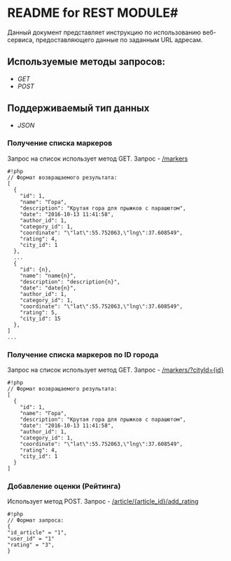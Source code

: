 # README for REST MODULE#
Данный документ представляет инструкцию по использованию веб-сервиса, предоставляющего данные по заданным URL адресам.

## Используемые методы запросов: ##
* *GET*
* *POST*

## Поддерживаемый тип данных ##
* *JSON*


### Получение списка маркеров ###
Запрос на список использует метод GET.
Запрос - [/markers](/markers)
```
#!php
// Формат возвращаемого результата: 
[
  {
    "id": 1,
    "name": "Гора",
    "description": "Крутая гора для прыжков с парашютом",
    "date": "2016-10-13 11:41:58",
    "author_id": 1,
    "category_id": 1,
    "coordinate": "\"lat\":55.752063,\"lng\":37.608549",
    "rating": 4,
    "city_id": 1
  },
  ...
  {
    "id": {n},
    "name": "name{n}",
    "description": "description{n}",
    "date": "date{n}",
    "author_id": 1,
    "category_id": 1,
    "coordinate": "\"lat\":55.752063,\"lng\":37.608549",
    "rating": 5,
    "city_id": 15
  },
]
...
```

### Получение списка маркеров по ID города ###
Запрос на список использует метод GET.
Запрос - [/markers/?cityId={id}](/markers/?cityId={id})

```
#!php
// Формат возвращаемого результата: 
[
  {
    "id": 1,
    "name": "Гора",
    "description": "Крутая гора для прыжков с парашютом",
    "date": "2016-10-13 11:41:58",
    "author_id": 1,
    "category_id": 1,
    "coordinate": "\"lat\":55.752063,\"lng\":37.608549",
    "rating": 4,
    "city_id": 1
  }
]
```

### Добавление оценки (Рейтинга) ###
Использует метод POST.
Запрос - [/article/{article_id}/add_rating](/article/{article_id}/add_rating)

```
#!php
// Формат запроса: 
{
"id_article" = "1",
"user_id" = "1"
"rating" = "3",
}
```